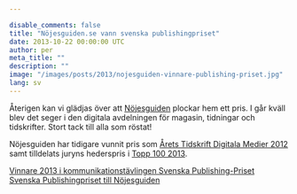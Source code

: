 ```yaml
---

disable_comments: false
title: "Nöjesguiden.se vann svenska publishingpriset"
date: 2013-10-22 00:00:00 UTC
author: per
meta_title: ""
description: ""
image: "/images/posts/2013/nojesguiden-vinnare-publishing-priset.jpg"
lang: sv
---
```


<p>Återigen kan vi glädjas över att <a href="http://nojesguiden.se">Nöjesguiden</a> plockar hem ett pris. I går kväll blev det seger i den digitala avdelningen för magasin, tidningar och tidskrifter. Stort tack till alla som röstat!</p>

<p>Nöjesguiden har tidigare vunnit pris som <a href="/blogg/2012/11/nojesguiden-arets-tidskrift-digitala-medier/">Årets Tidskrift Digitala Medier 2012</a> samt tilldelats juryns hederspris i <a href="/blogg/2013/01/nojesguiden-topp100-hederspris/">Topp 100 2013</a>.</p>

<p>
  <a href="http://www.popkom.se/publishingpriset/vinnare-2013">Vinnare 2013 i kommunikationstävlingen Svenska Publishing-Priset</a><br>
  <a href="http://nojesguiden.se/artiklar/svenska-publishingpriset-till-nojesguiden">Svenska Publishingpriset till Nöjesguiden</a>
</p>
